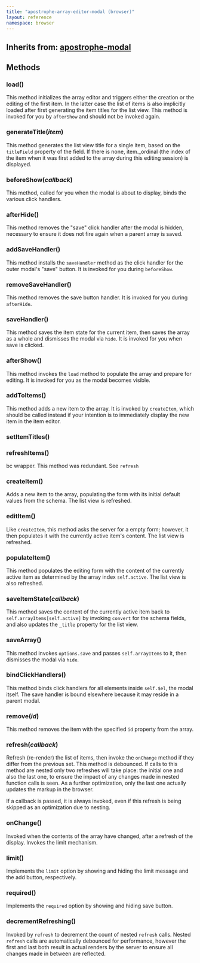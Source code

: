 ```yaml
---
title: "apostrophe-array-editor-modal (browser)"
layout: reference
namespace: browser
---
```

## Inherits from: [apostrophe-modal](../apostrophe-modal/browser-apostrophe-modal.html)

## Methods
### load()
This method initializes the array editor and triggers either the creation
or the editing of the first item. In the latter case the list of items
is also implicitly loaded after first generating the item titles for the
list view. This method is invoked for you by `afterShow` and should not be
invoked again.
### generateTitle(*item*)
This method generates the list view title for a single item, based
on the `titleField` property of the field. If there is none,
item._ordinal (the index of the item when it was first added
to the array during this editing session) is displayed.
### beforeShow(*callback*)
This method, called for you when the modal is about to display,
binds the various click handlers.
### afterHide()
This method removes the "save" click handler after the modal is hidden,
necessary to ensure it does not fire again when a parent array is saved.
### addSaveHandler()
This method installs the `saveHandler` method as the click handler for
the outer modal's "save" button. It is invoked for you during `beforeShow`.
### removeSaveHandler()
This method removes the save button handler. It is invoked for you
during `afterHide`.
### saveHandler()
This method saves the item state for the current item, then saves the
array as a whole and dismisses the modal via `hide`. It is invoked for
you when save is clicked.
### afterShow()
This method invokes the `load` method to populate the array and
prepare for editing. It is invoked for you as the modal becomes visible.
### addToItems()
This method adds a new item to the array. It is invoked
by `createItem`, which should be called instead if your intention
is to immediately display the new item in the item editor.
### setItemTitles()

### refreshItems()
bc wrapper. This method was redundant. See `refresh`
### createItem()
Adds a new item to the array, populating the form with its
initial default values from the schema. The list view is refreshed.
### editItem()
Like `createItem`, this method  asks the server for a
empty form; however, it then populates it with the currently
active item's content. The list view is refreshed.
### populateItem()
This method populates the editing form with the content of the
currently active item as determined by the array index `self.active`.
The list view is also refreshed.
### saveItemState(*callback*)
This method saves the content of the currently active item
back to `self.arrayItems[self.active]` by invoking `convert` for
the schema fields, and also updates the `_title` property for the
list view.
### saveArray()
This method invokes `options.save` and passes `self.arrayItems` to it,
then dismisses the modal via `hide`.
### bindClickHandlers()
This method binds click handlers for all elements inside
`self.$el`, the modal itself. The save handler is bound elsewhere
because it may reside in a parent modal.
### remove(*id*)
This method removes the item with the specified `id` property from the
array.
### refresh(*callback*)
Refresh (re-render) the list of items, then invoke the `onChange` method
if they differ from the previous set. This method is debounced. If calls to
this method are nested only two refreshes will take place: the initial one
and also the last one, to ensure the impact of any changes made in nested
function calls is seen. As a further optimization, only the last one actually
updates the markup in the browser.

If a callback is passed, it is always invoked, even if this
refresh is being skipped as an optimization due to nesting.
### onChange()
Invoked when the contents of the array have changed, after
a refresh of the display. Invokes the limit mechanism.
### limit()
Implements the `limit` option by showing and hiding
the limit message and the add button, respectively.
### required()
Implements the `required` option by showing and hiding
save button.
### decrementRefreshing()
Invoked by `refresh` to decrement the count of nested
`refresh` calls. Nested `refresh` calls are automatically
debounced for performance, however the first and last both
result in actual renders by the server to ensure all
changes made in between are reflected.
